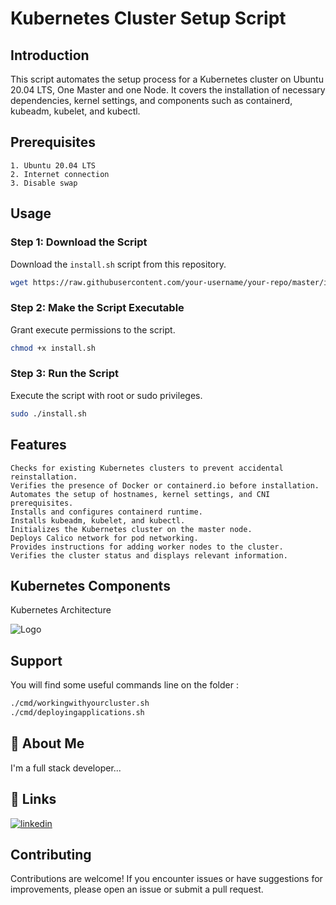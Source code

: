 # Kubernetes Cluster Setup Script

## Introduction

This script automates the setup process for a Kubernetes cluster on Ubuntu 20.04 LTS, One Master and one Node. It covers the installation of necessary dependencies, kernel settings, and components such as containerd, kubeadm, kubelet, and kubectl.

## Prerequisites

    1. Ubuntu 20.04 LTS
    2. Internet connection
    3. Disable swap

## Usage


### Step 1: Download the Script

Download the `install.sh` script from this repository.

```bash
wget https://raw.githubusercontent.com/your-username/your-repo/master/install.sh
```

### Step 2: Make the Script Executable

Grant execute permissions to the script.

```bash
chmod +x install.sh
```
### Step 3: Run the Script

Execute the script with root or sudo privileges.

```bash
sudo ./install.sh
```

## Features

    Checks for existing Kubernetes clusters to prevent accidental reinstallation.
    Verifies the presence of Docker or containerd.io before installation.
    Automates the setup of hostnames, kernel settings, and CNI prerequisites.
    Installs and configures containerd runtime.
    Installs kubeadm, kubelet, and kubectl.
    Initializes the Kubernetes cluster on the master node.
    Deploys Calico network for pod networking.
    Provides instructions for adding worker nodes to the cluster.
    Verifies the cluster status and displays relevant information.



## Kubernetes Components 
Kubernetes Architecture

![Logo](https://kubernetes.io/images/docs/components-of-kubernetes.svg)


## Support

You will find some useful commands line on the folder :

```bash
./cmd/workingwithyourcluster.sh
./cmd/deployingapplications.sh
```


## 🚀 About Me
I'm a full stack developer...


## 🔗 Links

[![linkedin](https://img.shields.io/badge/linkedin-0A66C2?style=for-the-badge&logo=linkedin&logoColor=white)](https://www.linkedin.com/in/anouarharrou/)

## Contributing

Contributions are welcome! 
If you encounter issues or have suggestions for improvements, please open an issue or submit a pull request.
